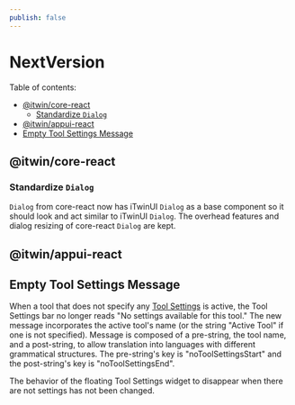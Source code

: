 ```yaml
---
publish: false
---
```


# NextVersion <!-- omit from toc -->

Table of contents:

- [@itwin/core-react](#itwincore-react)
  - [Standardize `Dialog`](#standardize-dialog)
- [@itwin/appui-react](#itwinappui-react)
- [Empty Tool Settings Message](#empty-tool-settings-message)

## @itwin/core-react

### Standardize `Dialog`

`Dialog` from core-react now has iTwinUI `Dialog` as a base component so it should look and act similar to iTwinUI `Dialog`. The overhead features and dialog resizing of core-react `Dialog` are kept.

## @itwin/appui-react

## Empty Tool Settings Message

When a tool that does not specify any [Tool Settings]($appui-react) is active, the Tool Settings bar no longer reads "No settings available for this tool." The new message incorporates the active tool's name (or the string "Active Tool" if one is not specified). Message is composed of a pre-string, the tool name, and a post-string, to allow translation into languages with different grammatical structures. The pre-string's key is "noToolSettingsStart" and the post-string's key is "noToolSettingsEnd".

The behavior of the floating Tool Settings widget to disappear when there are not settings has not been changed.
